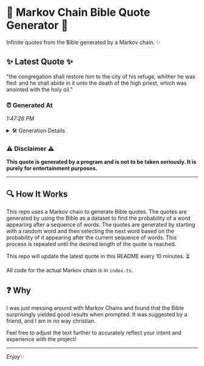 # 📖 Markov Chain Bible Quote Generator 📖

Infinite quotes from the Bible generated by a Markov chain. ✨

## ✨ Latest Quote ✨
"the congregation shall restore him to the city of his refuge, whither he was fled: and he shall abide in it unto the death of the high priest, which was anointed with the holy oil."

### ⏰ Generated At
*1:47:26 PM*

<details>
    <summary>🛠️ Generation Details</summary>
    <p>
        <strong>🌱 Seed:</strong> the<br>
        <strong>🔄 Iterations:</strong> 34<br>
        <strong>📜 Context History:</strong><br>[ the ]: congregation<br>[ the, congregation ]: shall<br>[ the, congregation, shall ]: restore<br>[ the, congregation, shall, restore ]: him<br>[ the, congregation, shall, restore, him ]: to<br>[ the, congregation, shall, restore, him, to ]: the<br>[ congregation, shall, restore, him, to, the ]: city<br>[ shall, restore, him, to, the, city ]: of<br>[ restore, him, to, the, city, of ]: his<br>[ him, to, the, city, of, his ]: refuge,<br>[ to, the, city, of, his, refuge, ]: whither<br>[ the, city, of, his, refuge,, whither ]: he<br>[ city, of, his, refuge,, whither, he ]: was<br>[ of, his, refuge,, whither, he, was ]: fled:<br>[ his, refuge,, whither, he, was, fled: ]: and<br>[ refuge,, whither, he, was, fled:, and ]: he<br>[ whither, he, was, fled:, and, he ]: shall<br>[ he, was, fled:, and, he, shall ]: abide<br>[ was, fled:, and, he, shall, abide ]: in<br>[ fled:, and, he, shall, abide, in ]: it<br>[ and, he, shall, abide, in, it ]: unto<br>[ he, shall, abide, in, it, unto ]: the<br>[ shall, abide, in, it, unto, the ]: death<br>[ abide, in, it, unto, the, death ]: of<br>[ in, it, unto, the, death, of ]: the<br>[ it, unto, the, death, of, the ]: high<br>[ unto, the, death, of, the, high ]: priest,<br>[ the, death, of, the, high, priest, ]: which<br>[ death, of, the, high, priest,, which ]: was<br>[ of, the, high, priest,, which, was ]: anointed<br>[ the, high, priest,, which, was, anointed ]: with<br>[ high, priest,, which, was, anointed, with ]: the<br>[ priest,, which, was, anointed, with, the ]: holy<br>[ which, was, anointed, with, the, holy ]: oil.<br>
    </p>
</details>

### ⚠️ Disclaimer ⚠️
**This quote is generated by a program and is not to be taken seriously. It is purely for entertainment purposes.**

---

## 🔍 How It Works

This repo uses a Markov chain to generate Bible quotes. The quotes are generated by using the Bible as a dataset to find the probability of a word appearing after a sequence of words. The quotes are generated by starting with a random word and then selecting the next word based on the probability of it appearing after the current sequence of words. This process is repeated until the desired length of the quote is reached.

This repo will update the latest quote in this README every 10 minutes. ⏳

All code for the actual Markov chain is in `index.ts`.

## ❓ Why

I was just messing around with Markov Chains and found that the Bible surprisingly yielded good results when prompted. 
It was suggested by a friend, and I am in no way christian.

Feel free to adjust the text further to accurately reflect your intent and experience with the project!

---

*Enjoy*✨
